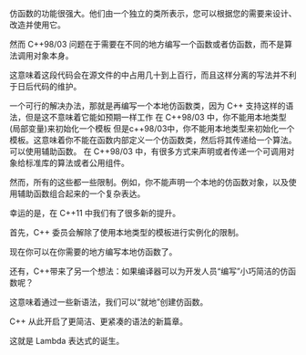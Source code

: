 仿函数的功能很强大。他们由一个独立的类所表示，您可以根据您的需要来设计、改造并使用它。

然而 C++98/03 问题在于需要在不同的地方编写一个函数或者仿函数，而不是算法调用对象本身。

这意味着这段代码会在源文件的中占用几十到上百行，而且这样分离的写法并不利于日后代码的维护。

一个可行的解决办法，那就是再编写一个本地仿函数类，因为 C++ 支持这样的语法，但是这不意味着它能如预期一样工作
在 C++98/03 中，你不能用本地类型(局部变量)来初始化一个模板
但是c++98/03中，你不能用本地类型来初始化一个模板。这意味着你不能在函数内部定义一个仿函数类，然后将其传递给一个算法。
可以使用辅助函数。
在 C++98/03 中，有很多方式来声明或者传递一个可调用对象给标准库的算法或者公用组件。

然而，所有的这些都一些限制。例如，你不能声明一个本地的仿函数对象，以及使用辅助函数组合起来的一个复杂表达。

幸运的是，在 C++11 中我们有了很多新的提升。

首先，C++ 委员会解除了使用本地类型的模板进行实例化的限制。

现在你可以在你需要的地方编写本地仿函数了。

还有，C++带来了另一个想法：如果编译器可以为开发人员“编写”小巧简洁的仿函数呢？

这意味着通过一些新语法，我们可以“就地”创建仿函数。

C++ 从此开启了更简洁、更紧凑的语法的新篇章。

这就是 Lambda 表达式的诞生。
